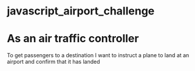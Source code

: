 # javascript_airport_challenge

# As an air traffic controller
To get passengers to a destination
I want to instruct a plane to land at
  an airport and confirm that it has landed
